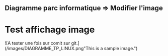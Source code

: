## Diagramme parc informatique => Modifier l'image
# Test affichage image

![A tester une fois sur comit sur git.](/images/DIAGRAMME_TP_LINUX.png"This is a sample image.")
